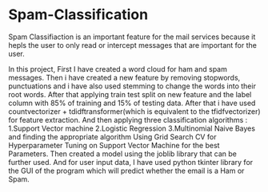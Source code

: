 # Spam-Classification

Spam Classifiaction  is an important feature for the mail services because it hepls the user to only read or intercept messages that are important for the user.

In this project,
First I have created a word cloud for ham and spam messages.
Then i have created a new feature by removing stopwords, punctuations and i have also used stemming to change the words into their root words.
After that applying train test split on new feature and the label column with 85% of training and 15% of testing data.
After that i have used countvectorizer + tdidftransformer(which is equivalent to the tfidfvectorizer) for feature extraction.
And then applying three classification algorithms :
1.Support Vector machine
2.Logistic Regression
3.Multinomial Naive Bayes
and finding the appropriate algorithm 
Using Grid Search CV for Hyperparameter Tuning on Support Vector Machine for the best Parameters.
Then created a model using the joblib library that can be further used.
And for user input data, I have used python tkinter library for the GUI of the program which will predict whether the email is a Ham or Spam.

